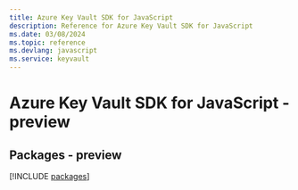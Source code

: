 ```yaml
---
title: Azure Key Vault SDK for JavaScript
description: Reference for Azure Key Vault SDK for JavaScript
ms.date: 03/08/2024
ms.topic: reference
ms.devlang: javascript
ms.service: keyvault
---
```

# Azure Key Vault SDK for JavaScript - preview
## Packages - preview
[!INCLUDE [packages](key-vault-index.md)]